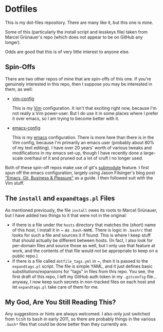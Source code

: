 # Dotfiles

This is my dot-files repository. There are many like it, but this one is mine.

Some of this (particularly the install script and lesskeys file) taken from
Marcel Grünauer's repo (which does not appear to be on GitHub any longer).

Odds are good that this is of very little interest to anyone else.

## Spin-Offs

There are two other repos of mine that are spin-offs of this one. If you're
genuinely interested in this repo, then I suppose you may be interested in
them, as well:

*   [vim-config](https://github.com/rjray/vim-config)

    This is my [Vim](http://www.vim.org) configuration. It isn't that
    exciting right now, because I'm not really a Vim power-user. But I
    do use it in some places where I prefer it over emacs, so I am trying
    to become better with it.

*   [emacs-config](https://github.com/rjray/emacs-config)

    This is my [emacs](https://www.gnu.org/software/emacs/) configuration.
    There is more here than there is in the Vim config, because I'm
    primarily an emacs user (probably about 80% of my text editing). I have
    over 20 years' worth of various tweaks and modifications in my emacs
    set-up, though I have recently done a large-scale overhaul of it and
    pruned out a lot of cruft I no longer used.

Both of these spin-off repos make use of git's
[submodule](http://git-scm.com/book/en/Git-Tools-Submodules) feature. I first
spun off the emacs configuration, largely using Jason Filsinger's blog post
["Emacs, Git, Business & Pleasure"](http://filsinger.me/workflow/emacs-git-business-and-pleasure/)
as a guide. I then followed suit with the Vim stuff.

## The `install` and `expandtags.pl` Files

As mentioned previously, the file `install` owes its roots to Marcel
Grünauer, but I have added two things to it that were not in the original:

*   If there is a file under the `hosts` directory that matches the (short)
    name of this host, I install it in ~ as `.bash-NAME`. There is logic in
    `.bashrc` that looks for such a file and sources it if found. This is
    where I keep stuff that should actually be different between hosts. (In
    fact, I also look for per-domain files and source those as well, but I
    only use that feature at work, and the contents of that file would not
    be appropriate to keep on a public repo.)
*   If there is a file called `dotfile_tags.yml` in ~, then it is passed to
    the `expandtags.pl` script. The file is simple YAML, and it just defines
    basic substitutions/expansions for "tags" in files from this repo. You
    see, the first draft of this repo, I left my GitHub auth token in my
    `.gitconfig` file... anyway, I now keep such secrets in non-tracked files
    on each host and let `expandtags.pl` take care of them for me.

## My God, Are You Still Reading This?

Any suggestions or hints are always welcomed. I also only just switched from
<kbd>tcsh</kbd> to <kbd>bash</kbd> in early 2011, so there are probably things
in the various `.bash*` files that could be done better than they currently
are.
